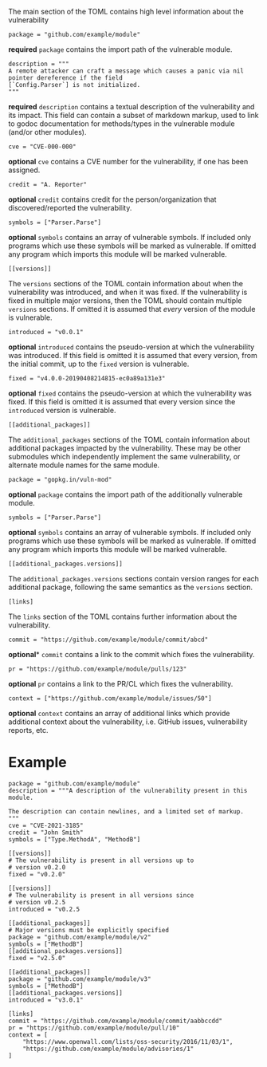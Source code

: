 The main section of the TOML contains high level information about the vulnerability

```
package = "github.com/example/module"
```
**required** `package` contains the import path of the vulnerable module.

```
description = """
A remote attacker can craft a message which causes a panic via nil pointer dereference if the field
[`Config.Parser`] is not initialized.
"""
```
**required** `description` contains a textual description of the vulnerability and its impact. This field can contain a subset of markdown markup, used to link to godoc documentation for methods/types in the vulnerable module (and/or other modules).

```
cve = "CVE-000-000"
```
**optional** `cve` contains a CVE number for the vulnerability, if one has been assigned.

```
credit = "A. Reporter"
```
**optional** `credit` contains credit for the person/organization that discovered/reported the vulnerability.

```
symbols = ["Parser.Parse"]
```
**optional** `symbols` contains an array of vulnerable symbols. If included only programs which use these symbols will be marked as vulnerable. If omitted any program which imports this module will be marked vulnerable.

```
[[versions]]
```
The `versions` sections of the TOML contain information about when the vulnerability was introduced, and when it was fixed. If the vulnerability is fixed in multiple major versions, then the TOML should contain multiple `versions` sections. If omitted it is assumed that _every_ version of the module is vulnerable.

```
introduced = "v0.0.1"
```
**optional** `introduced` contains the pseudo-version at which the vulnerability was introduced. If this field is omitted it is assumed that every version, from the initial commit, up to the `fixed` version is vulnerable.

```
fixed = "v4.0.0-20190408214815-ec0a89a131e3"
```
**optional** `fixed` contains the pseudo-version at which the vulnerability was fixed. If this field is omitted it is assumed that every version since the `introduced` version is vulnerable.

```
[[additional_packages]]
```
The `additional_packages` sections of the TOML contain information about additional packages impacted by the vulnerability. These may be other submodules which independently implement the same vulnerability, or alternate module names for the same module.

```
package = "gopkg.in/vuln-mod"
```
**optional** `package` contains the import path of the additionally vulnerable module.

```
symbols = ["Parser.Parse"]
```
**optional** `symbols` contains an array of vulnerable symbols. If included only programs which use these symbols will be marked as vulnerable. If omitted any program which imports this module will be marked vulnerable.

```
[[additional_packages.versions]]
```
The `additional_packages.versions` sections contain version ranges for each additional package, following the same semantics as the `versions` section.

```
[links]
```
The `links` section of the TOML contains further information about the vulnerability.

```
commit = "https://github.com/example/module/commit/abcd"
```
**optional*** `commit` contains a link to the commit which fixes the vulnerability.

```
pr = "https://github.com/example/module/pulls/123"
```
**optional** `pr` contains a link to the PR/CL which fixes the vulnerability.

```
context = ["https://github.com/example/module/issues/50"]
```
**optional** `context` contains an array of additional links which provide additional context about the vulnerability, i.e. GitHub issues, vulnerability reports, etc.

# Example

```
package = "github.com/example/module"
description = """A description of the vulnerability present in this module.

The description can contain newlines, and a limited set of markup.
"""
cve = "CVE-2021-3185"
credit = "John Smith"
symbols = ["Type.MethodA", "MethodB"]

[[versions]]
# The vulnerability is present in all versions up to
# version v0.2.0
fixed = "v0.2.0"

[[versions]]
# The vulnerability is present in all versions since
# version v0.2.5
introduced = "v0.2.5

[[additional_packages]]
# Major versions must be explicitly specified
package = "github.com/example/module/v2"
symbols = ["MethodB"]
[[additional_packages.versions]]
fixed = "v2.5.0"

[[additional_packages]]
package = "github.com/example/module/v3"
symbols = ["MethodB"]
[[additional_packages.versions]]
introduced = "v3.0.1"

[links]
commit = "https://github.com/example/module/commit/aabbccdd"
pr = "https://github.com/example/module/pull/10"
context = [
    "https://www.openwall.com/lists/oss-security/2016/11/03/1",
    "https://github.com/example/module/advisories/1"
]
```